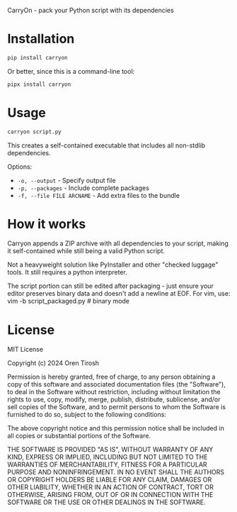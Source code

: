CarryOn - pack your Python script with its dependencies

# Installation

```bash
pip install carryon
```

Or better, since this is a command-line tool:
```bash
pipx install carryon
```

# Usage

```bash
carryon script.py
```

This creates a self-contained executable that includes all non-stdlib dependencies.

Options:
- `-o, --output` - Specify output file
- `-p, --packages` - Include complete packages
- `-f, --file FILE ARCNAME` - Add extra files to the bundle

# How it works

Carryon appends a ZIP archive with all dependencies to your script, making it
self-contained while still being a valid Python script.

Not a heavyweight solution like PyInstaller and other "checked luggage" tools.
It still requires a python interpreter.

The script portion can still be edited after packaging - just ensure your editor
preserves binary data and doesn't add a newline at EOF. For vim, use:
    vim -b script_packaged.py   # binary mode

# License

MIT License

Copyright (c) 2024 Oren Tirosh

Permission is hereby granted, free of charge, to any person obtaining a copy
of this software and associated documentation files (the "Software"), to deal
in the Software without restriction, including without limitation the rights
to use, copy, modify, merge, publish, distribute, sublicense, and/or sell
copies of the Software, and to permit persons to whom the Software is
furnished to do so, subject to the following conditions:

The above copyright notice and this permission notice shall be included in all
copies or substantial portions of the Software.

THE SOFTWARE IS PROVIDED "AS IS", WITHOUT WARRANTY OF ANY KIND, EXPRESS OR
IMPLIED, INCLUDING BUT NOT LIMITED TO THE WARRANTIES OF MERCHANTABILITY,
FITNESS FOR A PARTICULAR PURPOSE AND NONINFRINGEMENT. IN NO EVENT SHALL THE
AUTHORS OR COPYRIGHT HOLDERS BE LIABLE FOR ANY CLAIM, DAMAGES OR OTHER
LIABILITY, WHETHER IN AN ACTION OF CONTRACT, TORT OR OTHERWISE, ARISING FROM,
OUT OF OR IN CONNECTION WITH THE SOFTWARE OR THE USE OR OTHER DEALINGS IN THE
SOFTWARE.
